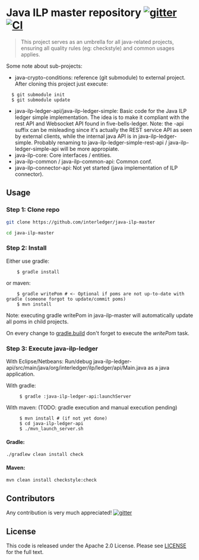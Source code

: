 # Java ILP master repository [![gitter][gitter-image]][gitter-url] [![CI][CI-image]][CI-url] 

[gitter-image]: https://badges.gitter.im/interledger/java.svg
[gitter-url]: https://gitter.im/interledger/java

[CI-image]: https://travis-ci.org/everis-innolab/java-ilp-master.svg?branch=master
[CI-url]: https://travis-ci.org/everis-innolab/java-ilp-master

> This project serves as an umbrella for all java-related projects, ensuring all quality rules (eg: checkstyle) and common usages applies.

Some note about sub-projects:
* java-crypto-conditions: reference (git submodule) to external project. After cloning this project just execute:
```
  $ git submodule init
  $ git submodule update
```
* java-ilp-ledger-api/java-ilp-ledger-simple: Basic code for the Java ILP ledger simple implementation. The idea is to make it compliant with the rest API and Websocket API found in five-bells-ledger. 
  Note: the -api suffix can be misleading since it's actually the REST service API as seen by external clients, while the internal java API is in java-ilp-ledger-simple. Probably renaming to java-ilp-ledger-simple-rest-api / java-ilp-ledger-simple-api will be more appropiate.
* java-ilp-core: Core interfaces / entities.
* java-ilp-common / java-ilp-common-api: Common conf.  
* java-ilp-connector-api: Not yet started (java implementation of ILP connector).

## Usage

### Step 1: Clone repo

``` sh
git clone https://github.com/interledger/java-ilp-master

cd java-ilp-master
```


### Step 2: Install

Either use gradle:
```
    $ gradle install
```
or maven:
```
    $ gradle writePom # <- Optional if poms are not up-to-date with gradle (someone forgot to update/commit poms)
    $ mvn install
```
Note: executing gradle writePom in java-ilp-master will automatically update all poms in child projects.

On every change to [gradle.build](gradle.build) don't forget to execute the *writePom* task.

### Step 3: Execute java-ilp-ledger 
With Eclipse/Netbeans:
   Run/debug java-ilp-ledger-api/src/main/java/org/interledger/ilp/ledger/api/Main.java as a java application.

With gradle: 
```
     $ gradle :java-ilp-ledger-api:launchServer
```
With maven: (TODO: gradle execution and manual execution pending)
```
     $ mvn install # (if not yet done)
     $ cd java-ilp-ledger-api  
     $ ./mvn_launch_server.sh
```

#### Gradle:

``` 
./gradlew clean install check

```

#### Maven: 
``` 
mvn clean install checkstyle:check

```

## Contributors

Any contribution is very much appreciated! [![gitter][gitter-image]][gitter-url]

## License

This code is released under the Apache 2.0 License. Please see [LICENSE](LICENSE) for the full text.
